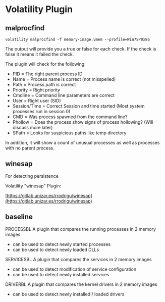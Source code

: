 # Volatility Plugin

## malprocfind

```text
volatility malprocfind -f memory-image.vmem --profile=Win7SP0x86
```

The output will provide you a true or false for each check. If the check is false it means it failed the check.

The plugin will check for the following:

* PID = The right parent process ID
* Name = Process name is correct \(not misspelled\)
* Path = Process path is correct
* Priority = Right priority
* Cmdline = Command line parameters are correct
* User = Right user \(SID\)
* Session/Time = Correct Session and time started \(Most system processes run in session 0\)
* CMD = Was process spawned from the command line?
* Phollow = Does the process show signs of process hollowing?  \(Will discuss more later\)
* SPath = Looks for suspicious paths like temp directory

In addition, it will show a count of unusual processes as well as processes with no parent process.

## winesap

For detecting persistence

Volatility "winesap" Plugin:

[https://gitlab.unizar.es/rrodrigu/winesap](https://gitlab.unizar.es/rrodrigu/winesap)

## baseline

PROCESSBL A plugin that compares the running processes in 2 memory images

* can be used to detect newly started processes
* can be used to detect newly loaded DLLs

SERVICESBL A plugin that compares the services in 2 memory images

* can be used to detect modification of service configuration
* can be used to detect newly installed services

DRIVERBL A plugin that compares the kernel drivers in 2 memory images

* can be used to detect newly installed / loaded drivers

